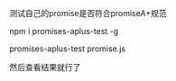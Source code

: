 测试自己的promise是否符合promiseA+规范

npm i promises-aplus-test -g

promises-aplus-test promise.js

然后查看结果就行了